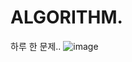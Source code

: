 # ALGORITHM.  
하루 한 문제..
![image](https://user-images.githubusercontent.com/61579014/142428554-e2003d43-7609-42f9-a3a4-e9229401b51a.png)

